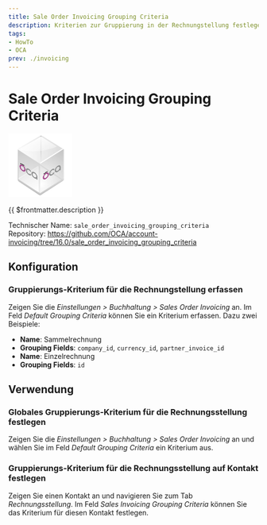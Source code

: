 ```yaml
---
title: Sale Order Invoicing Grouping Criteria
description: Kriterien zur Gruppierung in der Rechnungstellung festlegen.
tags:
- HowTo
- OCA
prev: ./invoicing
---
```

# Sale Order Invoicing Grouping Criteria
![icon_oca_app](attachments/icon_oca_app.png)

{{ $frontmatter.description }}

Technischer Name: `sale_order_invoicing_grouping_criteria`\
Repository: <https://github.com/OCA/account-invoicing/tree/16.0/sale_order_invoicing_grouping_criteria>

## Konfiguration

### Gruppierungs-Kriterium für die Rechnungstellung erfassen

Zeigen Sie die *Einstellungen > Buchhaltung > Sales Order Invoicing* an. Im Feld *Default Grouping Criteria* können Sie ein Kriterium erfassen. Dazu zwei Beispiele:

* **Name**: Sammelrechnung
* **Grouping Fields**: `company_id`, `currency_id`, `partner_invoice_id`
* **Name**: Einzelrechnung
* **Grouping Fields**: `id`

## Verwendung

### Globales Gruppierungs-Kriterium für die Rechnungsstellung festlegen

Zeigen Sie die *Einstellungen > Buchhaltung > Sales Order Invoicing* an und wählen Sie im Feld *Default Grouping Criteria* ein Kriterium aus.

### Gruppierungs-Kriterium für die Rechnungsstellung auf Kontakt festlegen

Zeigen Sie einen Kontakt an und navigieren Sie zum Tab *Rechnungsstellung*. Im Feld *Sales Invoicing Grouping Criteria* können Sie das Kriterium für diesen Kontakt festlegen.